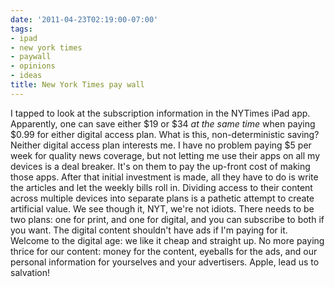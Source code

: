 ```yaml
---
date: '2011-04-23T02:19:00-07:00'
tags:
- ipad
- new york times
- paywall
- opinions
- ideas
title: New York Times pay wall
---
```


I tapped to look at the subscription information in the NYTimes iPad app. Apparently, one can save either $19 or $34 *at the same time* when paying $0.99 for either digital access plan. What is this, non-deterministic saving? Neither digital access plan interests me. I have no problem paying $5 per week for quality news coverage, but not letting me use their apps on all my devices is a deal breaker. It's on them to pay the up-front cost of making those apps. After that initial investment is made, all they have to do is write the articles and let the weekly bills roll in. Dividing access to their content across multiple devices into separate plans is a pathetic attempt to create artificial value. We see though it, NYT, we're not idiots. There needs to be two plans: one for print, and one for digital, and you can subscribe to both if you want. The digital content shouldn't have ads if I'm paying for it. Welcome to the digital age: we like it cheap and straight up. No more paying thrice for our content: money for the content, eyeballs for the ads, and our personal information for yourselves and your advertisers. Apple, lead us to salvation!
